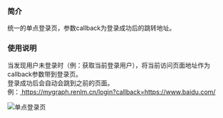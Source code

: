 ### 简介
统一的单点登录页，参数callback为登录成功后的跳转地址。

### 使用说明
当发现用户未登录时（例：获取当前登录用户），将当前访问页面地址作为callback参数带到登录页。  
登录成功后会自动会跳到之前的页面。  
例：<a href="https://mygraph.renlm.cn/login?callback=https://www.baidu.com/" target="_blank"> https://mygraph.renlm.cn/login?callback=https://www.baidu.com/ </a>  

![单点登录页](https://renlm.gitee.io/imgs/MyGraph/LoginPageSso.png "单点登录页")